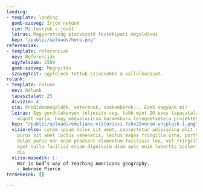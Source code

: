 ```yaml
---
landing:
- template: landing
  gomb-szoveg: Írjon nekünk
  cim: Mi festjük a jövőt
  leiras: Magyarország piacvezető festékipari megoldásai
  kep: "/public/uploads/hero.png"
referenciak:
- template: referenciak
  nev: Referenciák
  ugyfelszam: 2500
  gomb-szoveg: Megnyitás
  szovegtest: ugyfelnek tettuk szinesebbe a vallalkozasat.
rolunk:
- template: rolunk
  nev: Rólunk
  tapasztalat: 25
  divizio: 4
  cim: Problémamegoldók, veteránok, szakemberek... Ezek vagyunk mi!
  leiras: Egy gordulekenyen teljesito ceg, tobb mint 20 eves tapasztalattal a hata
    mogott varja, hogy megvalositsa barmekkora lelegzetvetelu projektet.
  kep: "/public/uploads/emiliano-vittoriosi-7chv29vnnom-unsplash-1.png"
  vizio-elso: Lorem ipsum dolor sit amet, consectetur adipiscing elit ut aliquam,
    purus sit amet luctus venenatis, lectus magna fringilla urna, porttitor rhoncus
    dolor purus non enim praesent elementum facilisis leo, vel fringilla est ullamcorper
    eget nulla facilisi etiam dignissim diam quis enim lobortis scelerisque fermentum
    dui
  vizio-masodik: |-
    War is God’s way of teaching Americans geography.
    - Ambrose Pierce
termekeink: []

---
```

